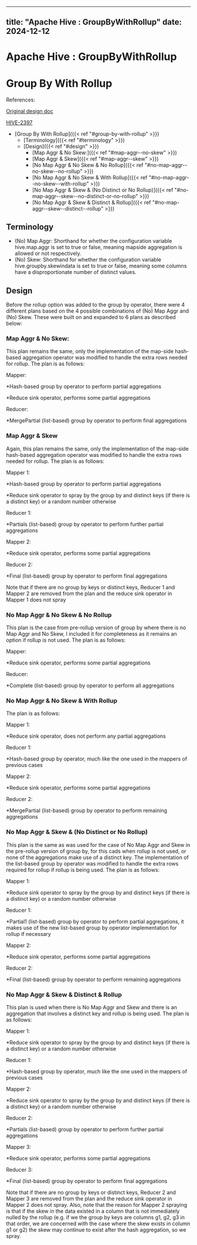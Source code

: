 ---

title: "Apache Hive : GroupByWithRollup"
date: 2024-12-12
----------------

# Apache Hive : GroupByWithRollup

# Group By With Rollup

References:

[Original design doc](https://issues.apache.org/jira/secure/attachment/12437909/dp_design.txt)

[HIVE-2397](https://issues.apache.org/jira/browse/HIVE-2397)

* [Group By With Rollup]({{< ref "#group-by-with-rollup" >}})
  + [Terminology]({{< ref "#terminology" >}})
  + [Design]({{< ref "#design" >}})
    - [Map Aggr & No Skew:]({{< ref "#map-aggr--no-skew" >}})
    - [Map Aggr & Skew]({{< ref "#map-aggr--skew" >}})
    - [No Map Aggr & No Skew & No Rollup]({{< ref "#no-map-aggr--no-skew--no-rollup" >}})
    - [No Map Aggr & No Skew & With Rollup]({{< ref "#no-map-aggr--no-skew--with-rollup" >}})
    - [No Map Aggr & Skew & (No Distinct or No Rollup)]({{< ref "#no-map-aggr--skew--no-distinct-or-no-rollup" >}})
    - [No Map Aggr & Skew & Distinct & Rollup]({{< ref "#no-map-aggr--skew--distinct--rollup" >}})

## Terminology

* (No) Map Aggr: Shorthand for whether the configuration variable hive.map.aggr is set to true or false, meaning mapside aggregation is allowed or not respectively.
* (No) Skew: Shorthand for whether the configuration variable hive.groupby.skewindata is set to true or false, meaning some columns have a disproportionate number of distinct values.

## Design

Before the rollup option was added to the group by operator, there were 4 different plans based on the 4 possible combinations of (No) Map Aggr and (No) Skew. These were built on and expanded to 6 plans as described below:

### Map Aggr & No Skew:

This plan remains the same, only the implementation of the map-side hash-based aggregation operator was modified to handle the extra rows needed for rollup. The plan is as follows:

Mapper:

*Hash-based group by operator to perform partial aggregations

*Reduce sink operator, performs some partial aggregations

Reducer:

*MergePartial (list-based) group by operator to perform final aggregations

### Map Aggr & Skew

Again, this plan remains the same, only the implementation of the map-side hash-based aggregation operator was modified to handle the extra rows needed for rollup. The plan is as follows:

Mapper 1:

*Hash-based group by operator to perform partial aggregations

*Reduce sink operator to spray by the group by and distinct keys (if there is a distinct key) or a random number otherwise

Reducer 1:

*Partials (list-based) group by operator to perform further partial aggregations

Mapper 2:

*Reduce sink operator, performs some partial aggregations

Reducer 2:

*Final (list-based) group by operator to perform final aggregations

Note that if there are no group by keys or distinct keys, Reducer 1 and Mapper 2 are removed from the plan and the reduce sink operator in Mapper 1 does not spray

### No Map Aggr & No Skew & No Rollup

This plan is the case from pre-rollup version of group by where there is no Map Aggr and No Skew, I included it for completeness as it remains an option if rollup is not used. The plan is as follows:

Mapper:

*Reduce sink operator, performs some partial aggregations

Reducer:

*Complete (list-based) group by operator to perform all aggregations

### No Map Aggr & No Skew & With Rollup

The plan is as follows:

Mapper 1:

*Reduce sink operator, does not perform any partial aggregations

Reducer 1:

*Hash-based group by operator, much like the one used in the mappers of previous cases

Mapper 2:

*Reduce sink operator, performs some partial aggregations

Reducer 2:

*MergePartial (list-based) group by operator to perform remaining aggregations

### No Map Aggr & Skew & (No Distinct or No Rollup)

This plan is the same as was used for the case of No Map Aggr and Skew in the pre-rollup version of group by, for this cads when rollup is not used, or none of the aggregations make use of a distinct key. The implementation of the list-based group by operator was modified to handle the extra rows required for rollup if rollup is being used. The plan is as follows:

Mapper 1:

*Reduce sink operator to spray by the group by and distinct keys (if there is a distinct key) or a random number otherwise

Reducer 1:

*Partial1 (list-based) group by operator to perform partial aggregations, it makes use of the new list-based group by operator implementation for rollup if necessary

Mapper 2:

*Reduce sink operator, performs some partial aggregations

Reducer 2:

*Final (list-based) group by operator to perform remaining aggregations

### No Map Aggr & Skew & Distinct & Rollup

This plan is used when there is No Map Aggr and Skew and there is an aggregation that involves a distinct key and rollup is being used. The plan is as follows:

Mapper 1:

*Reduce sink operator to spray by the group by and distinct keys (if there is a distinct key) or a random number otherwise

Reducer 1:

*Hash-based group by operator, much like the one used in the mappers of previous cases

Mapper 2:

*Reduce sink operator to spray by the group by and distinct keys (if there is a distinct key) or a random number otherwise

Reducer 2:

*Partials (list-based) group by operator to perform further partial aggregations

Mapper 3:

*Reduce sink operator, performs some partial aggregations

Reducer 3:

*Final (list-based) group by operator to perform final aggregations

Note that if there are no group by keys or distinct keys, Reducer 2 and Mapper 3 are removed from the plan and the reduce sink operator in Mapper 2 does not spray. Also, note that the reason for Mapper 2 spraying is that if the skew in the data existed in a column that is not immediately nulled by the rollup (e.g. if we the group by keys are columns g1, g2, g3 in that order, we are concerned with the case where the skew exists in column g1 or g2) the skew may continue to exist after the hash aggregation, so we spray.

